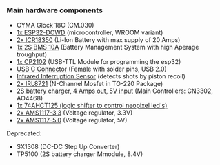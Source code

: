 ### Main hardware components

- CYMA Glock 18C (CM.030)
- [1x ESP32-DOWD](espressif.com/sites/default/files/documentation/esp32-wroom-32d_esp32-wroom-32u_datasheet_en.pdf) (microcontroller, WROOM variant)
- [2x ICR18350](aliexpress.com/item/4000270507847) (Li-Ion Battery with max supply of 20 Amps)
- [1x 2S BMS 10A](aliexpress.com/item/1005001653969293.html) (Battery Management System with high Aperage troughput)
- [1x CP2102](aliexpress.com/item/1005003238623602.html) (USB-TTL Module for programming the esp32)
- [USB C Connector](aliexpress.com/item/1005001446500637.html) (Female with solder pins, USB 2.0)
- [Infrared Interruption Sensor](aliexpress.com/item/1005001960582682.html) (detects shots by piston recoil)
- [2x IRL8721](cdn-shop.adafruit.com/datasheets/irlb8721pbf.pdf) (N-Channel Mosfet in TO-220 Package)
- [2S battery charger, 4 Amps out, 5V input](https://a.aliexpress.com/_u6qHNg) (Main Controllers: CN3302, AO4468)
- [1x 74AHCT125 (logic shifter to control neopixel led's)](assets.nexperia.com/documents/data-sheet/74AHC_AHCT125.pdf)
- [2x AMS1117-3.3](advanced-monolithic.com/pdf/ds1117.pdf) (Voltage regulator, 3.3V)
- [2x AMS1117-5.0](advanced-monolithic.com/pdf/ds1117.pdf) (Voltage regulator, 5V)

Deprecated:

- SX1308 (DC-DC Step Up Converter)
- TP5100 (2S battery charger Mmodule, 8.4V)
